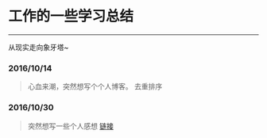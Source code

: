 # 工作的一些学习总结

------

从现实走向象牙塔~

### 2016/10/14
> 心血来潮，突然想写个个人博客。
> 去重排序

### 2016/10/30
> 突然想写一些个人感想
> [链接](./think.md)
